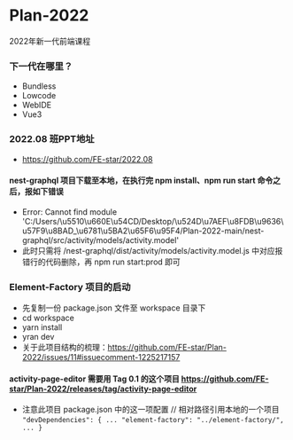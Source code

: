 # Plan-2022

2022年新一代前端课程

### 下一代在哪里？

* Bundless
* Lowcode
* WebIDE
* Vue3

### 2022.08 班PPT地址

* https://github.com/FE-star/2022.08

#### nest-graphql 项目下载至本地，在执行完 npm install、npm run start 命令之后，报如下错误
* Error: Cannot find module 'C:/Users/\u5510\u660E\u54CD/Desktop/\u524D\u7AEF\u8FDB\u9636\u57F9\u8BAD_\u6781\u5BA2\u65F6\u95F4/Plan-2022-main/nest-graphql/src/activity/models/activity.model'
* 此时只需将 /nest-graphql/dist/activity/models/activity.model.js 中对应报错行的代码删除，再 npm run start:prod 即可

### Element-Factory 项目的启动
* 先复制一份 package.json 文件至 workspace 目录下
* cd workspace
* yarn install
* yran dev
* 关于此项目结构的梳理：https://github.com/FE-star/Plan-2022/issues/11#issuecomment-1225217157

#### activity-page-editor 需要用 Tag 0.1 的这个项目 https://github.com/FE-star/Plan-2022/releases/tag/activity-page-editor
* 注意此项目 package.json 中的这一项配置 // 相对路径引用本地的一个项目<br>
 `"devDependencies": {
    ...
    "element-factory": "../element-factory/",
    ...
  }`
